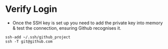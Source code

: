 # Verify Login
- Once the SSH key is set up you need to add the private key into memory & test the connection, ensuring Github recognises it.
```
ssh-add ~/.ssh/github_project
ssh -T git@github.com
```
